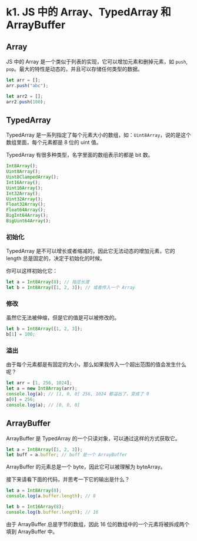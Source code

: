 # k1. JS 中的 Array、TypedArray 和ArrayBuffer

## Array
JS 中的 Array 是一个类似于列表的实现，它可以增加元素和删掉元素，如 `push`, `pop`。最大的特性是动态的，并且可以存储任何类型的数据。

```js
let arr = [];
arr.push("abc");

let arr2 = [];
arr2.push(100);
```

## TypedArray

TypedArray 是一系列指定了每个元素大小的数组，如：`Uint8Array`，说的是这个数组里面，每个元素都是 8 位的 uint 值。

TypedArray 有很多种类型，名字里面的数组表示的都是 bit 数。

```javascript
Int8Array();
Uint8Array();
Uint8ClampedArray();
Int16Array();
Uint16Array();
Int32Array();
Uint32Array();
Float32Array();
Float64Array();
BigInt64Array();
BigUint64Array();
```

### 初始化

TypedArray 是不可以增长或者缩减的，因此它无法动态的增加元素，它的 length 总是固定的，决定于初始化的时候。

你可以这样初始化它：

```js
let a = Int8Array(8); // 指定长度
let b = Int8Array([1, 2, 3]); // 或者传入一个 Array
```

### 修改
虽然它无法被伸缩，但是它的值是可以被修改的。

```js
let b = Int8Array([1, 2, 3]);
b[1] = 100;
```

### 溢出
由于每个元素都是有固定的大小，那么如果我传入一个超出范围的值会发生什么呢？

```js
let arr = [1, 256, 1024];
let a = new Int8Array(arr);
console.log(a); // [1, 0, 0] 256, 1024 都溢出了，变成了 0
a[0] = 256;
console.log(a); // [0, 0, 0]
```

## ArrayBuffer

ArrayBuffer 是 TypedArray 的一个只读对象，可以通过这样的方式获取它。

```js
let a = Int8Array([1, 2, 3]);
let buff = a.buffer; // buff 是一个 ArrayBuffer
```

ArrayBuffer 的元素总是一个 byte，因此它可以被理解为 byteArray。

接下来请看下面的代码，并思考一下它的输出是什么？

```js
let a = Int8Array(8);
console.log(a.buffer.length); // 8

let b = Int16Array(8);
console.log(b.buffer.length); // 16
```

由于 ArrayBuffer 总是字节的数组，因此 16 位的数组中的一个元素将被拆成两个填到 ArrayBuffer 中。